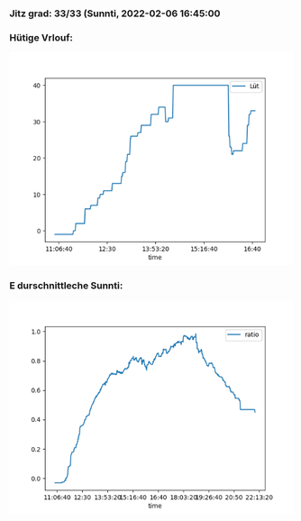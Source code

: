 ### Jitz grad: 33/33 (Sunnti, 2022-02-06 16:45:00

### Hütige Vrlouf:
![Graph](Today.png)

### E durschnittleche Sunnti:
![Graph](Sunnti.png)